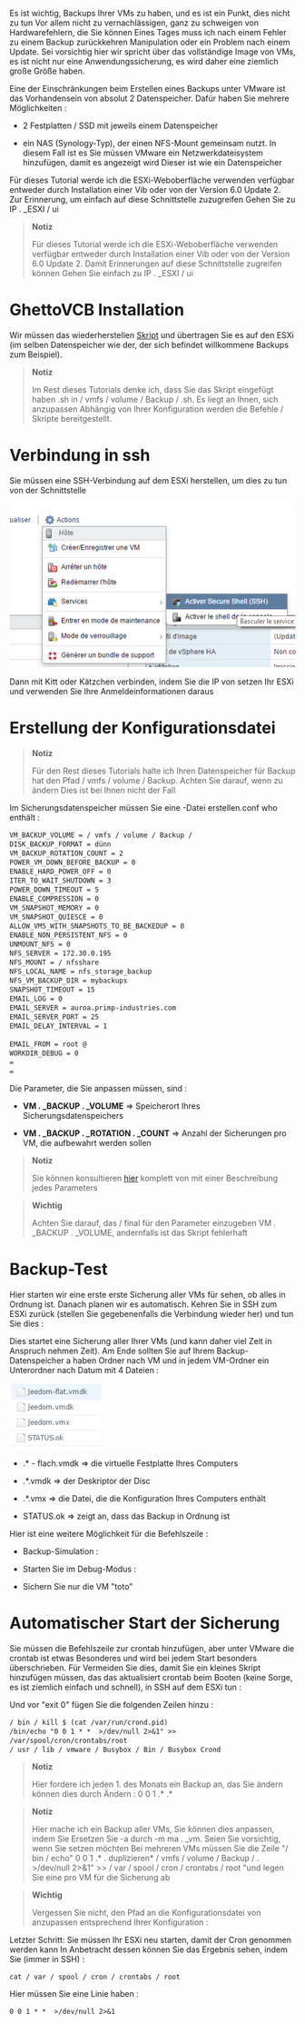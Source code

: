 Es ist wichtig, Backups Ihrer VMs zu haben, und es ist ein Punkt, dies nicht zu tun
Vor allem nicht zu vernachlässigen, ganz zu schweigen von Hardwarefehlern, die Sie können
Eines Tages muss ich nach einem Fehler zu einem Backup zurückkehren
Manipulation oder ein Problem nach einem Update. Sei vorsichtig hier wir
spricht über das vollständige Image von VMs, es ist nicht nur eine Anwendungssicherung,
es wird daher eine ziemlich große Größe haben.

Eine der Einschränkungen beim Erstellen eines Backups unter VMware ist das Vorhandensein von
absolut 2 Datenspeicher. Dafür haben Sie mehrere Möglichkeiten :

-   2 Festplatten / SSD mit jeweils einem Datenspeicher

-   ein NAS (Synology-Typ), der einen NFS-Mount gemeinsam nutzt. In diesem Fall ist es
    Sie müssen VMware ein Netzwerkdateisystem hinzufügen, damit es angezeigt wird
    Dieser ist wie ein Datenspeicher

Für dieses Tutorial werde ich die ESXi-Weboberfläche verwenden
verfügbar entweder durch Installation einer Vib oder von der Version
6.0 Update 2. Zur Erinnerung, um einfach auf diese Schnittstelle zuzugreifen
Gehen Sie zu IP \. _ESXI / ui

> **Notiz**
>
> Für dieses Tutorial werde ich die ESXi-Weboberfläche verwenden
> verfügbar entweder durch Installation einer Vib oder von der
> Version 6.0 Update 2. Damit Erinnerungen auf diese Schnittstelle zugreifen können
> Gehen Sie einfach zu IP \. _ESXI / ui

GhettoVCB Installation 
=========================

Wir müssen das wiederherstellen
[Skript](https://raw.githubusercontent.com/lamw//master/.sh)
und übertragen Sie es auf den ESXi (im selben Datenspeicher wie der, der sich befindet
willkommene Backups zum Beispiel).

> **Notiz**
>
> Im Rest dieses Tutorials denke ich, dass Sie das Skript eingefügt haben
> .sh in / vmfs / volume / Backup / .sh. Es liegt an Ihnen, sich anzupassen
> Abhängig von Ihrer Konfiguration werden die Befehle / Skripte bereitgestellt.

Verbindung in ssh 
================

Sie müssen eine SSH-Verbindung auf dem ESXi herstellen, um dies zu tun
von der Schnittstelle

![vmware.backup](images/vmware.backup.PNG)

Dann mit Kitt oder Kätzchen verbinden, indem Sie die IP von setzen
Ihr ESXi und verwenden Sie Ihre Anmeldeinformationen daraus

Erstellung der Konfigurationsdatei 
====================================

> **Notiz**
>
> Für den Rest dieses Tutorials halte ich Ihren Datenspeicher für
> Backup hat den Pfad / vmfs / volume / Backup. Achten Sie darauf, wenn zu ändern
> Dies ist bei Ihnen nicht der Fall

Im Sicherungsdatenspeicher müssen Sie eine -Datei erstellen.conf who
enthält :

    VM_BACKUP_VOLUME = / vmfs / volume / Backup /
    DISK_BACKUP_FORMAT = dünn
    VM_BACKUP_ROTATION_COUNT = 2
    POWER_VM_DOWN_BEFORE_BACKUP = 0
    ENABLE_HARD_POWER_OFF = 0
    ITER_TO_WAIT_SHUTDOWN = 3
    POWER_DOWN_TIMEOUT = 5
    ENABLE_COMPRESSION = 0
    VM_SNAPSHOT_MEMORY = 0
    VM_SNAPSHOT_QUIESCE = 0
    ALLOW_VMS_WITH_SNAPSHOTS_TO_BE_BACKEDUP = 0
    ENABLE_NON_PERSISTENT_NFS = 0
    UNMOUNT_NFS = 0
    NFS_SERVER = 172.30.0.195
    NFS_MOUNT = / nfsshare
    NFS_LOCAL_NAME = nfs_storage_backup
    NFS_VM_BACKUP_DIR = mybackups
    SNAPSHOT_TIMEOUT = 15
    EMAIL_LOG = 0
    EMAIL_SERVER = auroa.primp-industries.com
    EMAIL_SERVER_PORT = 25
    EMAIL_DELAY_INTERVAL = 1
    
    EMAIL_FROM = root @ 
    WORKDIR_DEBUG = 0
    =
    =

Die Parameter, die Sie anpassen müssen, sind :

-   **VM \. _BACKUP \. _VOLUME** ⇒ Speicherort Ihres Sicherungsdatenspeichers

-   **VM \. _BACKUP \. _ROTATION \. _COUNT** ⇒ Anzahl der Sicherungen pro VM, die aufbewahrt werden sollen

> **Notiz**
>
> Sie können konsultieren
> [hier](https://communities.vmware.com/docs/DOC-8760) 
> komplett von  mit einer Beschreibung jedes Parameters

> **Wichtig**
>
> Achten Sie darauf, das / final für den Parameter einzugeben
> VM \. _BACKUP \. _VOLUME, andernfalls ist das Skript fehlerhaft

Backup-Test 
==============

Hier starten wir eine erste erste Sicherung aller VMs für
sehen, ob alles in Ordnung ist. Danach planen wir es automatisch.
Kehren Sie in SSH zum ESXi zurück (stellen Sie gegebenenfalls die Verbindung wieder her) und tun Sie dies :

    

Dies startet eine Sicherung aller Ihrer VMs (und kann daher viel Zeit in Anspruch nehmen
Zeit). Am Ende sollten Sie auf Ihrem Backup-Datenspeicher a haben
Ordner nach VM und in jedem VM-Ordner ein Unterordner nach Datum
mit 4 Dateien :

![vmware.backup2](images/vmware.backup2.PNG)

-   \.* - flach.vmdk ⇒ die virtuelle Festplatte Ihres Computers

-   \.*.vmdk ⇒ der Deskriptor der Disc

-   \.*.vmx ⇒ die Datei, die die Konfiguration Ihres Computers enthält

-   STATUS.ok ⇒ zeigt an, dass das Backup in Ordnung ist

Hier ist eine weitere Möglichkeit für die Befehlszeile :

-   Backup-Simulation :

<!-- -->

    

-   Starten Sie im Debug-Modus :

<!-- -->

    

-   Sichern Sie nur die VM "toto"

<!-- -->

    

Automatischer Start der Sicherung 
=================================

Sie müssen die Befehlszeile zur crontab hinzufügen, aber unter VMware die
crontab ist etwas Besonderes und wird bei jedem Start besonders überschrieben. Für
Vermeiden Sie dies, damit Sie ein kleines Skript hinzufügen müssen, das das aktualisiert
crontab beim Booten (keine Sorge, es ist ziemlich einfach und schnell), in
SSH auf dem ESXi tun :

    

Und vor "exit 0" fügen Sie die folgenden Zeilen hinzu :

    / bin / kill $ (cat /var/run/crond.pid)
    /bin/echo "0 0 1 * *  >/dev/null 2>&1" >> /var/spool/cron/crontabs/root
    / usr / lib / vmware / Busybox / Bin / Busybox Crond

> **Notiz**
>
> Hier fordere ich jeden 1. des Monats ein Backup an, das Sie ändern können
> dies durch Ändern : 0 0 1 \.* \.*

> **Notiz**
>
> Hier mache ich ein Backup aller VMs, Sie können dies anpassen, indem Sie
> Ersetzen Sie -a durch -m ma \. _vm. Seien Sie vorsichtig, wenn Sie setzen möchten
> Bei mehreren VMs müssen Sie die Zeile "/ bin / echo" 0 0 1 \.* \. duplizieren*
> / vmfs / volume / Backup / .
>  &gt;/dev/null 2&gt;&1" &gt;&gt;
> / var / spool / cron / crontabs / root "und legen Sie eine pro VM für die Sicherung ab

> **Wichtig**
>
> Vergessen Sie nicht, den Pfad an die Konfigurationsdatei von anzupassen
>  entsprechend Ihrer Konfiguration :
> 

Letzter Schritt: Sie müssen Ihr ESXi neu starten, damit der Cron genommen werden kann
In Anbetracht dessen können Sie das Ergebnis sehen, indem Sie (immer in SSH) :

    cat / var / spool / cron / crontabs / root

Hier müssen Sie eine Linie haben :

    0 0 1 * *  >/dev/null 2>&1
